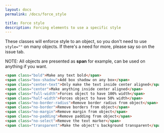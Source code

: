 ```yaml
---
layout: docs
permalink: /docs/force_style

title: Force style
description: Forcing elements to use a specific style
---
```

These classes will enforce style to an object, so you don't need to use `style=""` on many objects. If there's a need for more, please say so on the issue tab.

NOTE: All objects are presented as **span** for example, can be used
on anything if you want.
```html
<span class="bold">Make any text bold</span>
<span class="box-shadow">Add box shadow on any box</span>
<span class="center-text">Only make the text inside center aligned</span>
<span class="center">Make anything inside center aligned</span>
<span class="full-width">Forces object to have 100% width</span>
<span class="half-width">Forces object to have 50% width</span>
<span class="no-border-radius">Remove border radius from object</span>
<span class="no-border">Remove borders from object</span>
<span class="no-margin">Remove margin from object</span>
<span class="no-padding">Remove padding from object</span>
<span class="no-select">Remove the text marker</span>
<span class="transparent">Make the object's background transparent</span>
```
